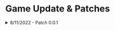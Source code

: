 # Game Update & Patches

<details>

<summary>8/11/2022 - Patch 0.0.1</summary>

Crusades are now 7 days to finish (5 days with moon), rewards have doubled

Boss Battles Officially Live, see more details here [https://ethernal-elves.gitbook.io/ethernal-elves/elders-game-play/boss-battles](https://ethernal-elves.gitbook.io/ethernal-elves/elders-game-play/boss-battles)

</details>
